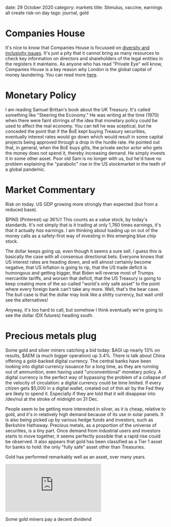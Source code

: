 date: 29 October 2020
category: markets
title: Stimulus, vaccine, earnings all create risk-on day
tags: journal, gold

# Companies House

It's nice to know that Companies House is focussed on [diversity and inclusivity issues](https://companieshouse.blog.gov.uk/tag/diversity-and-inclusion/).
It's just a pity that it cannot bring as many resources to check key information on directors and shareholders of the legal entities in the registers it maintains. As anyone who has read "Private Eye" will know, Companies House is a key reason why London is the global capital of money laundering. You can read more [here](https://www.globalwitness.org/en/campaigns/corruption-and-money-laundering/anonymous-company-owners/getting-uks-house-order/).


# Monetary Policy 

I am reading Samuel Brittan's book about the UK Treasury. It's called something like "Steering the Economy." 
He was writing at the time (1970) when there were faint stirrings of the idea that monetary policy could be used to affect the real economy.
You can tell he was sceptical, but he conceded the point that if the BoE kept buying Treasury securities, eventually interest rates would go down which would result in some capital projects being approved through a drop in the hurdle rate.
He pointed out that, in general, when the BoE buys gilts, the private sector actor who gets the money does not spend it, thereby increasing demand. He simply invests it in some other asset. 
Poor old Sam is no longer with us, but he'd have no problem explaining the "parabolic" rise in the US stockmarket in the teeth of a global pandemic.

# Market Commentary

Risk on today. US GDP growing more strongly than expected (but from a reduced base). 

$PINS (Pinterest) up 36%!! This counts as a value stock, by today's standards. It's not simply that is it trading at only 1,760 times earnings, it's that it actually *has* earnings.
I am thinking about loading up on out of the money calls as a safety-first way of investing in this emerging blue chip stock.

The dollar keeps going up, even though it seems a sure sell.
I guess this is basically the case with all consensus directional bets.
Everyone knows that US interest rates are heading down, and will almost certainly become negative, that US inflation is going to rip, that the US trade deficit is humongous and getting bigger, that Biden will reverse most of Trumps mercantile tariffs, and worsen that deficit, that the US Treasury is going to keep creating more of the so-called "world's only safe asset" to the point where every foreign bank can't take any more.
Well, that's the bear case. 
The bull case is that the dollar may look like a shitty currency, but wait until see the alternatives!

Anyway, it's too hard to call, but somehow I think eventually we're going to see the dollar (DX futures) heading south.

# Precious metals plug
	
Some gold and silver miners catching a bid today: $AGI up nearly 13% on results, $AEM (a much bigger operation) up 3.4%. 
There is talk about China offering a gold-backed digital currency.
The central banks have been looking into digital currency issuance for a long time, as they are running out of ammunition, even having used "unconventional" monetary policy.
A digital currency is the perfect way of bypassing the problem of a collapse of the velocity of circulation: a digital currency could be time limited.
If every citizen gets $5,000 in a digital wallet, created out of thin air by the Fed they are likely to spend it.
Especially if they are told that it will disappear into /dev/nul at the stroke of midnight on 31 Dec.

People seem to be getting more interested in silver, as it is cheap, relative to gold, and it's in relatively high demand because of its use in solar panels.
It is also being picked up by various hedge funds and investors, such as Berkshire Hathaway.
Precious metals, as a proportion of the universe of securities, is a tiny part. 
Once demand from industrial users and investors starts to move together,
it seems perfectly possible that a rapid rise could be observed.
It also appears that gold has been classified as a Tier 1 asset for banks to hold: the only "fully safe" asset other than Treasuries.

Gold has performed remarkably well as an asset, over many years. 

<div class="embed-container"><iframe src="https://fred.stlouisfed.org/graph/graph-landing.php?g=xavE&width=670&height=475" scrolling="no" frameborder="0" style="overflow:hidden;" allowTransparency="true" loading="lazy"></iframe></div><script src="https://fred.stlouisfed.org/graph/js/embed.js" type="text/javascript"></script>

Some gold miners pay a decent dividend
